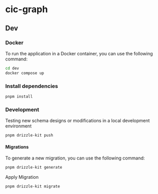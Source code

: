 # cic-graph




## Dev
### Docker
To run the application in a Docker container, you can use the following command:

```bash 
cd dev
docker compose up
```
### Install dependencies

```bash
pnpm install
```


### Development 

Testing new schema designs or modifications in a local development environment
```bash
pnpm drizzle-kit push
```


#### Migrations
To generate a new migration, you can use the following command:

```bash
pnpm drizzle-kit generate
```

Apply Migration
```bash
pnpm drizzle-kit migrate
```
